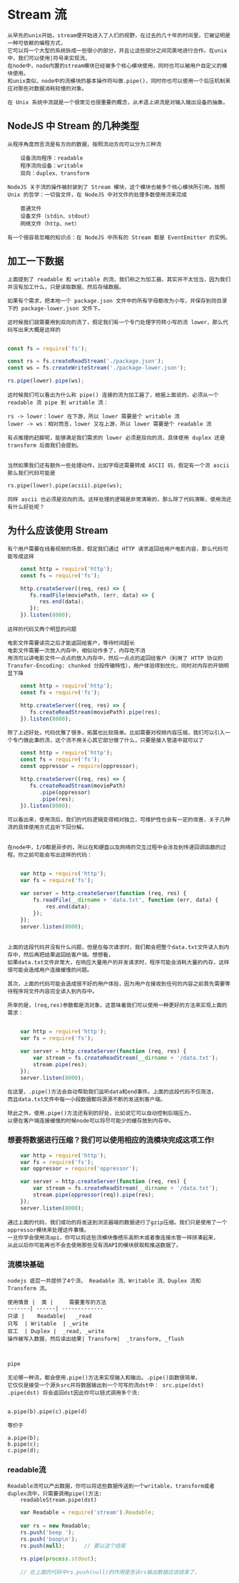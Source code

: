 # Stream 流

    从早先的unix开始，stream便开始进入了人们的视野，在过去的几十年的时间里，它被证明是一种可依赖的编程方式，
    它可以将一个大型的系统拆成一些很小的部分，并且让这些部分之间完美地进行合作。在unix中，我们可以使用|符号来实现流。
    在node中，node内置的stream模块已经被多个核心模块使用，同时也可以被用户自定义的模块使用。
    和unix类似，node中的流模块的基本操作符叫做.pipe()，同时你也可以使用一个后压机制来应对那些对数据消耗较慢的对象。

    在 Unix 系统中流就是一个很常见也很重要的概念，从术语上讲流是对输入输出设备的抽象。

## NodeJS 中 Stream 的几种类型

    从程序角度而言流是有方向的数据，按照流动方向可以分为三种流

        设备流向程序：readable
        程序流向设备：writable
        双向：duplex、transform

    NodeJS 关于流的操作被封装到了 Stream 模块，这个模块也被多个核心模块所引用。按照 Unix 的哲学：一切皆文件，在 NodeJS 中对文件的处理多数使用流来完成

        普通文件
        设备文件（stdin、stdout）
        网络文件（http、net）
    
    有一个很容易忽略的知识点：在 NodeJS 中所有的 Stream 都是 EventEmitter 的实例。


## 加工一下数据
    
    上面提到了 readable 和 writable 的流，我们称之为加工器，其实并不太恰当，因为我们并没有加工什么，只是读取数据，然后存储数据。
    
    如果有个需求，把本地一个 package.json 文件中的所有字母都改为小写，并保存到同目录下的 package-lower.json 文件下。

    这时候我们就需要用到双向的流了，假定我们有一个专门处理字符转小写的流 lower，那么代码写出来大概是这样的

```js

const fs = require('fs');

const rs = fs.createReadStream('./package.json');
const ws = fs.createWriteStream('./package-lower.json');

rs.pipe(lower).pipe(ws);

```

    这时候我们可以看出为什么称 pipe() 连接的流为加工器了，根据上面说的，必须从一个 readable 流 pipe 到 writable 流：

    rs -> lower：lower 在下游，所以 lower 需要是个 writable 流
    lower -> ws：相对而言，lower 又在上游，所以 lower 需要是个 readable 流
    
    有点推理的赶脚呢，能够满足我们需求的 lower 必须是双向的流，具体使用 duplex 还是 transform 后面我们会提到。


    当然如果我们还有额外一些处理动作，比如字母还需要转成 ASCII 码，假定有一个流 ascii 那么我们代码可能是

    rs.pipe(lower).pipe(acsii).pipe(ws);
    
    同样 ascii 也必须是双向的流。这样处理的逻辑是非常清晰的，那么除了代码清晰，使用流还有什么好处呢？


## 为什么应该使用 Stream



    有个用户需要在线看视频的场景，假定我们通过 HTTP 请求返回给用户电影内容，那么代码可能写成这样

```js
    const http = require('http');
    const fs = require('fs');

    http.createServer((req, res) => {
       fs.readFile(moviePath, (err, data) => {
          res.end(data);
       });
    }).listen(8080);
``` 
    这样的代码又两个明显的问题

    电影文件需要读完之后才能返回给客户，等待时间超长
    电影文件需要一次放入内存中，相似动作多了，内存吃不消
    用流可以讲电影文件一点点的放入内存中，然后一点点的返回给客户（利用了 HTTP 协议的 Transfer-Encoding: chunked 分段传输特性），用户体验得到优化，同时对内存的开销明显下降

```js
    const http = require('http');
    const fs = require('fs');

    http.createServer((req, res) => {
       fs.createReadStream(moviePath).pipe(res);
    }).listen(8080);
```

    除了上述好处，代码优雅了很多，拓展也比较简单。比如需要对视频内容压缩，我们可以引入一个专门做此事的流，这个流不用关心其它部分做了什么，只要是接入管道中就可以了

```js
    const http = require('http');
    const fs = require('fs');
    const oppressor = require(oppressor);

    http.createServer((req, res) => {
       fs.createReadStream(moviePath)
          .pipe(oppressor)
          .pipe(res);
    }).listen(8080);
```

    可以看出来，使用流后，我们的代码逻辑变得相对独立，可维护性也会有一定的改善，关于几种流的具体使用方式且听下回分解。
    

    在node中，I/O都是异步的，所以在和硬盘以及网络的交互过程中会涉及到传递回调函数的过程。你之前可能会写出这样的代码：

```js

    var http = require('http');
    var fs = require('fs');

    var server = http.createServer(function (req, res) {
        fs.readFile(__dirname + 'data.txt', function (err, data) {
            res.end(data);
        });
    });
    server.listen(8000);
    
```
    上面的这段代码并没有什么问题，但是在每次请求时，我们都会把整个data.txt文件读入到内存中，然后再把结果返回给客户端。想想看，
    如果data.txt文件非常大，在响应大量用户的并发请求时，程序可能会消耗大量的内存，这样很可能会造成用户连接缓慢的问题。
    
    其次，上面的代码可能会造成很不好的用户体验，因为用户在接收到任何的内容之前首先需要等待程序将文件内容完全读入到内存中。
    
    所幸的是，(req,res)参数都是流对象，这意味着我们可以使用一种更好的方法来实现上面的需求：
    
```js

    var http = require('http');
    var fs = require('fs');

    var server = http.createServer(function (req, res) {
        var stream = fs.createReadStream(__dirname + '/data.txt');
        stream.pipe(res);
    });
    server.listen(8000);

```
    在这里，.pipe()方法会自动帮助我们监听data和end事件。上面的这段代码不仅简洁，
    而且data.txt文件中每一小段数据都将源源不断的发送到客户端。
    
    除此之外，使用.pipe()方法还有别的好处，比如说它可以自动控制后端压力，
    以便在客户端连接缓慢的时候node可以将尽可能少的缓存放到内存中。

### 想要将数据进行压缩？我们可以使用相应的流模块完成这项工作!

```js
    var http = require('http');
    var fs = require('fs');
    var oppressor = require('oppressor');

    var server = http.createServer(function (req, res) {
        var stream = fs.createReadStream(__dirname + '/data.txt');
        stream.pipe(oppressor(req)).pipe(res);
    });
    server.listen(8000);
```

    通过上面的代码，我们成功的将发送到浏览器端的数据进行了gzip压缩。我们只是使用了一个oppressor模块来处理这件事情。
    一旦你学会使用流api，你可以将这些流模块像搭乐高积木或者像连接水管一样拼凑起来，
    从此以后你可能再也不会去使用那些没有流API的模块获取和推送数据了。


### 流模块基础
    
    nodejs 底层一共提供了4个流， Readable 流、Writable 流、Duplex 流和 Transform 流。

    使用情景 |	类 | 	需要重写的方法
    -------| ------| -------------
    只读 |	Readable| 	_read
    只写	| Writable	| _write
    双工	| Duplex |	_read, _write
    操作被写入数据，然后读出结果|	Transform|	_transform, _flush



    pipe

    无论哪一种流，都会使用.pipe()方法来实现输入和输出。.pipe()函数很简单，
    它仅仅是接受一个源头src并将数据输出到一个可写的流dst中： src.pipe(dst)
    .pipe(dst) 将会返回dst因此你可以链式调用多个流:
    
    
    a.pipe(b).pipe(c).pipe(d) 
    
    等价于
    
    a.pipe(b);
    b.pipe(c);
    c.pipe(d);


### readable流
    Readable流可以产出数据，你可以将这些数据传送到一个writable，transform或者duplex流中，只需要调用pipe()方法:
        readableStream.pipe(dst)
        
```js
    var Readable = require('stream').Readable;
    
    var rs = new Readable;
    rs.push('beep ');
    rs.push('boop\n');
    rs.push(null);      // 要以这个结尾
    
    rs.pipe(process.stdout);
    
    // 在上面的代码中rs.push(null)的作用是告诉rs输出数据应该结束了。

```








